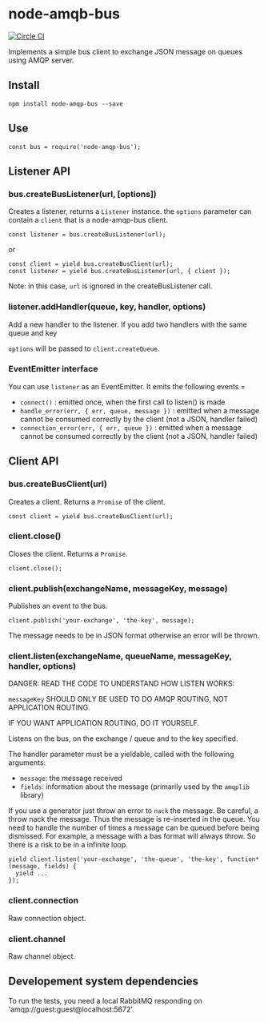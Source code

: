 node-amqb-bus
=====

[![Circle CI](https://circleci.com/gh/transcovo/node-amqp-bus.svg?style=shield)](https://circleci.com/gh/transcovo/node-amqp-bus)

Implements a simple bus client to exchange JSON message on queues using AMQP server.

## Install

    npm install node-amqp-bus --save

## Use

    const bus = require('node-amqp-bus');

## Listener API

### bus.createBusListener(url, [options])

Creates a listener, returns a `Listener` instance. the `options` parameter can contain a `client`
that is a node-amqp-bus client.

```
const listener = bus.createBusListener(url);
```

or

```
const client = yield bus.createBusClient(url);
const listener = yield bus.createBusListener(url, { client });
```

Note: in this case, `url` is ignored in the createBusListener call.

### listener.addHandler(queue, key, handler, options)

Add a new handler to the listener. If you add two handlers with the same queue and key

`options` will be passed to `client.createQueue`.

### EventEmitter interface

You can use `listener` as an EventEmitter. It emits the following events =

  - `connect()` : emitted once, when the first call to listen() is made
  - `handle_error(err, { err, queue, message })` : emitted when a message cannot be consumed
    correctly by the client (not a JSON, handler failed)
  - `connection_error(err, { err, queue })` : emitted when a message cannot be consumed
    correctly by the client (not a JSON, handler failed)

## Client API

### bus.createBusClient(url)

Creates a client. Returns a `Promise` of the client.

    const client = yield bus.createBusClient(url);

### client.close()

Closes the client. Returns a `Promise`.

    client.close();

### client.publish(exchangeName, messageKey, message)

Publishes an event to the bus.

    client.publish('your-exchange', 'the-key', message);

The message needs to be in JSON format otherwise an error will be thrown.

### client.listen(exchangeName, queueName, messageKey, handler, options)

DANGER: READ THE CODE TO UNDERSTAND HOW LISTEN WORKS:

`messageKey` SHOULD ONLY BE USED TO DO AMQP ROUTING, NOT APPLICATION ROUTING.

IF YOU WANT APPLICATION ROUTING, DO IT YOURSELF.

Listens on the bus, on the exchange / queue and to the key specified.

The handler parameter must be a yieldable, called with the following arguments:

 - `message`: the message received
 - `fields`: information about the message (primarily used by the `amqplib` library)


If you use a generator just throw an error to `nack` the message.
Be careful, a throw nack the message. Thus the message is re-inserted in the queue. You need to
handle the number of times a message can be queued before being dismissed. For example, a message with a bas format will always throw. So there is a risk to be in a infinite loop.

    yield client.listen('your-exchange', 'the-queue', 'the-key', function* (message, fields) {
      yield ...
    });

### client.connection

Raw connection object.

### client.channel

Raw channel object.

## Developement system dependencies

To run the tests, you need a local RabbitMQ responding on 'amqp://guest:guest@localhost:5672'.
